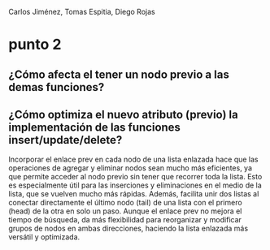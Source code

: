Carlos Jiménez, Tomas Espitia, Diego Rojas


# punto 2

## ¿Cómo afecta el tener un nodo previo a las demas funciones?
## ¿Cómo optimiza el nuevo atributo (previo) la implementación de las funciones insert/update/delete?

Incorporar el enlace prev en cada nodo de una lista enlazada hace que las operaciones de agregar y eliminar nodos sean mucho más eficientes, ya que permite acceder al nodo previo sin tener que recorrer toda la lista. Esto es especialmente útil para las inserciones y eliminaciones en el medio de la lista, que se vuelven mucho más rápidas. Además, facilita unir dos listas al conectar directamente el último nodo (tail) de una lista con el primero (head) de la otra en solo un paso. Aunque el enlace prev no mejora el tiempo de búsqueda, da más flexibilidad para reorganizar y modificar grupos de nodos en ambas direcciones, haciendo la lista enlazada más versátil y optimizada.

